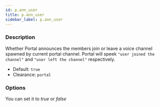 ```yaml
---
id: p.ann_user
title: p.ann_user
sidebar_label: p.ann_user
---
```


### Description

Whether Portal announces the members join or leave a voice channel spawned by current portal channel.
Portal will speek `"user joined the channel"` and `"user left the channel"` respectively.

* Default: `true`
* Clearance: `portal`

### Options

You can set it to _true_ or _false_